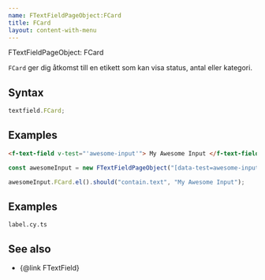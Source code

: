 ```yaml
---
name: FTextFieldPageObject:FCard
title: FCard
layout: content-with-menu
---
```


FTextFieldPageObject: FCard

`FCard` ger dig åtkomst till en etikett som kan visa status, antal eller kategori.

## Syntax

```ts
textfield.FCard;
```

## Examples

```html static
<f-text-field v-test="'awesome-input'"> My Awesome Input </f-text-field>
```

```ts
const awesomeInput = new FTextFieldPageObject("[data-test=awesome-input]");

awesomeInput.FCard.el().should("contain.text", "My Awesome Input");
```

## Examples

```import
label.cy.ts
```

## See also

-   {@link FTextField}
